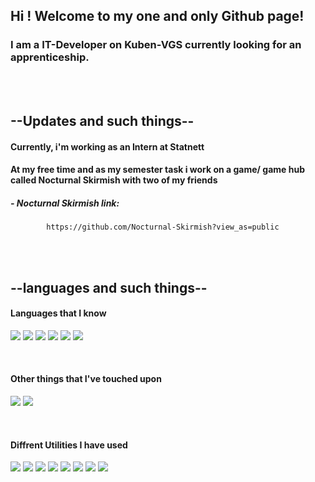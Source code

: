 ## **Hi ! Welcome to my one and only Github page!**

### I am a IT-Developer on Kuben-VGS currently looking for an apprenticeship.

<br>
<br>

## **--Updates and such things--**
#### Currently, i'm working as an Intern at Statnett
#### At my free time and as my semester task i work on a game/ game hub called Nocturnal Skirmish with two of my friends 
##### - Nocturnal Skirmish link:
            https://github.com/Nocturnal-Skirmish?view_as=public 

<br>
<br>

## **--languages and such things--**
#### Languages that I know
<a href="https://developer.mozilla.org/en-US/docs/Web/HTML"><img src="https://skillicons.dev/icons?i=js" /></a>
<a href="https://developer.mozilla.org/en-US/docs/Web/JavaScript"><img src="https://skillicons.dev/icons?i=html" /></a>
<a href="https://developer.mozilla.org/en-US/docs/Web/CSS"><img src="https://skillicons.dev/icons?i=css" /></a>
<a href="https://developer.mozilla.org/en-US/docs/Glossary/Python"><img src="https://skillicons.dev/icons?i=py" /></a>
<a href="https://developer.mozilla.org/en-US/docs/MDN/Writing_guidelines/Howto/Markdown_in_MDN"><img src="https://skillicons.dev/icons?i=md" /></a>
<a href="https://www.mysql.com/"><img src="https://skillicons.dev/icons?i=mysql" /></a>

<br>

#### Other things that I've touched upon
<a href="https://react.dev/"><img src="https://skillicons.dev/icons?i=react" /></a>
<a href="https://developer.mozilla.org/en-US/docs/Glossary/TypeScript"><img src="https://skillicons.dev/icons?i=ts" /></a>

<br>

#### Diffrent Utilities I have used
<a href="https://developer.mozilla.org/en-US/docs/Learn/Tools_and_testing/GitHub"><img src="https://skillicons.dev/icons?i=github" /></a>
<a href="https://www.figma.com/"><img src="https://skillicons.dev/icons?i=figma" /></a>
<a href="https://developer.mozilla.org/en-US/docs/Glossary/Git"><img src="https://skillicons.dev/icons?i=git" /></a>
<a href="https://www.raspberrypi.com/"><img src="https://skillicons.dev/icons?i=raspberrypi" /></a>
<a href="https://code.visualstudio.com/"><img src="https://skillicons.dev/icons?i=vscode" /></a>
<a href="https://vite.dev/"><img src="https://skillicons.dev/icons?i=vite" /></a>
<a href="https://helpx.adobe.com/xd/get-started.html"><img src="https://skillicons.dev/icons?i=xd" /></a>
<a href="https://www.npmjs.com/"><img src="https://skillicons.dev/icons?i=npm" /></a>
<!--
**HenrikHaaland/HenrikHaaland** is a ✨ _special_ ✨ repository because its `README.md` (this file) appears on your GitHub profile.

Here are some ideas to get you started:

- 🔭 I’m currently working on ...
- 🌱 I’m currently learning ...
- 👯 I’m looking to collaborate on ...
- 🤔 I’m looking for help with ...
- 💬 Ask me about ...
- 📫 How to reach me: ...
- 😄 Pronouns: ...
- ⚡ Fun fact: ...
-->
